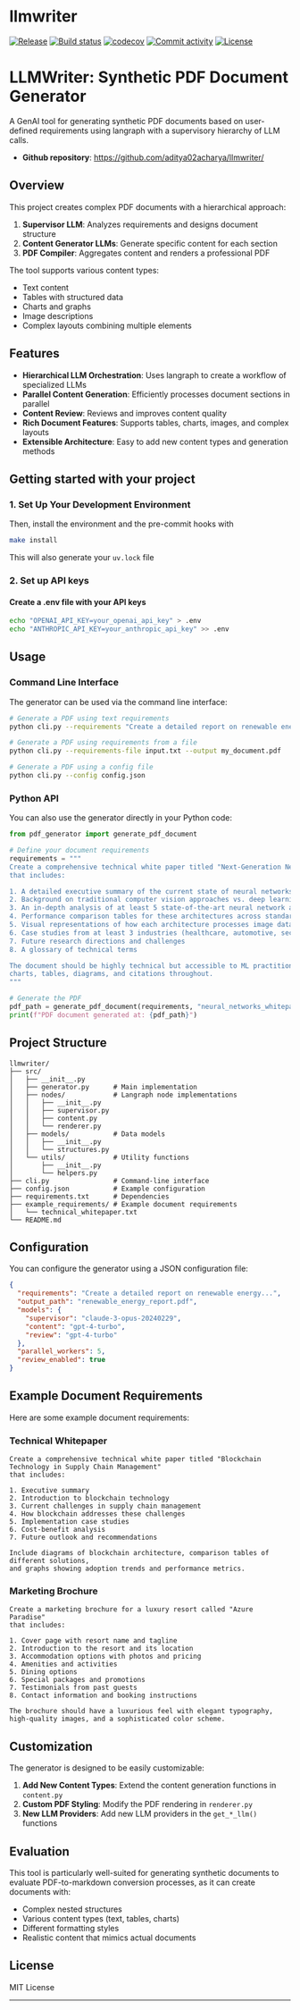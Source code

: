 # llmwriter

[![Release](https://img.shields.io/github/v/release/aditya02acharya/llmwriter)](https://img.shields.io/github/v/release/aditya02acharya/llmwriter)
[![Build status](https://img.shields.io/github/actions/workflow/status/aditya02acharya/llmwriter/main.yml?branch=main)](https://github.com/aditya02acharya/llmwriter/actions/workflows/main.yml?query=branch%3Amain)
[![codecov](https://codecov.io/gh/aditya02acharya/llmwriter/branch/main/graph/badge.svg)](https://codecov.io/gh/aditya02acharya/llmwriter)
[![Commit activity](https://img.shields.io/github/commit-activity/m/aditya02acharya/llmwriter)](https://img.shields.io/github/commit-activity/m/aditya02acharya/llmwriter)
[![License](https://img.shields.io/github/license/aditya02acharya/llmwriter)](https://img.shields.io/github/license/aditya02acharya/llmwriter)

# LLMWriter: Synthetic PDF Document Generator

A GenAI tool for generating synthetic PDF documents based on user-defined requirements using langraph with a supervisory hierarchy of LLM calls.

- **Github repository**: <https://github.com/aditya02acharya/llmwriter/>

## Overview

This project creates complex PDF documents with a hierarchical approach:

1. **Supervisor LLM**: Analyzes requirements and designs document structure
2. **Content Generator LLMs**: Generate specific content for each section
3. **PDF Compiler**: Aggregates content and renders a professional PDF

The tool supports various content types:
- Text content
- Tables with structured data
- Charts and graphs
- Image descriptions
- Complex layouts combining multiple elements

## Features

- **Hierarchical LLM Orchestration**: Uses langraph to create a workflow of specialized LLMs
- **Parallel Content Generation**: Efficiently processes document sections in parallel
- **Content Review**: Reviews and improves content quality
- **Rich Document Features**: Supports tables, charts, images, and complex layouts
- **Extensible Architecture**: Easy to add new content types and generation methods

## Getting started with your project

### 1. Set Up Your Development Environment

Then, install the environment and the pre-commit hooks with

```bash
make install
```

This will also generate your `uv.lock` file

### 2. Set up API keys
#### Create a .env file with your API keys
```bash
echo "OPENAI_API_KEY=your_openai_api_key" > .env
echo "ANTHROPIC_API_KEY=your_anthropic_api_key" >> .env
```

## Usage

### Command Line Interface

The generator can be used via the command line interface:

```bash
# Generate a PDF using text requirements
python cli.py --requirements "Create a detailed report on renewable energy technologies including solar, wind, and hydroelectric power. Include comparison tables and trend charts."

# Generate a PDF using requirements from a file
python cli.py --requirements-file input.txt --output my_document.pdf

# Generate a PDF using a config file
python cli.py --config config.json
```

### Python API

You can also use the generator directly in your Python code:

```python
from pdf_generator import generate_pdf_document

# Define your document requirements
requirements = """
Create a comprehensive technical white paper titled "Next-Generation Neural Networks for Computer Vision"
that includes:

1. A detailed executive summary of the current state of neural networks in computer vision
2. Background on traditional computer vision approaches vs. deep learning
3. An in-depth analysis of at least 5 state-of-the-art neural network architectures for vision tasks
4. Performance comparison tables for these architectures across standard benchmarks
5. Visual representations of how each architecture processes image data
6. Case studies from at least 3 industries (healthcare, automotive, security)
7. Future research directions and challenges
8. A glossary of technical terms

The document should be highly technical but accessible to ML practitioners. Include appropriate
charts, tables, diagrams, and citations throughout.
"""

# Generate the PDF
pdf_path = generate_pdf_document(requirements, "neural_networks_whitepaper.pdf")
print(f"PDF document generated at: {pdf_path}")
```

## Project Structure

```
llmwriter/
├── src/
│   ├── __init__.py
│   ├── generator.py      # Main implementation
│   ├── nodes/            # Langraph node implementations
│   │   ├── __init__.py
│   │   ├── supervisor.py
│   │   ├── content.py
│   │   └── renderer.py
│   ├── models/           # Data models
│   │   ├── __init__.py
│   │   └── structures.py
│   └── utils/            # Utility functions
│       ├── __init__.py
│       └── helpers.py
├── cli.py                # Command-line interface
├── config.json           # Example configuration
├── requirements.txt      # Dependencies
├── example_requirements/ # Example document requirements
│   └── technical_whitepaper.txt
└── README.md
```

## Configuration

You can configure the generator using a JSON configuration file:

```json
{
  "requirements": "Create a detailed report on renewable energy...",
  "output_path": "renewable_energy_report.pdf",
  "models": {
    "supervisor": "claude-3-opus-20240229",
    "content": "gpt-4-turbo",
    "review": "gpt-4-turbo"
  },
  "parallel_workers": 5,
  "review_enabled": true
}
```

## Example Document Requirements

Here are some example document requirements:

### Technical Whitepaper
```
Create a comprehensive technical white paper titled "Blockchain Technology in Supply Chain Management"
that includes:

1. Executive summary
2. Introduction to blockchain technology
3. Current challenges in supply chain management
4. How blockchain addresses these challenges
5. Implementation case studies
6. Cost-benefit analysis
7. Future outlook and recommendations

Include diagrams of blockchain architecture, comparison tables of different solutions,
and graphs showing adoption trends and performance metrics.
```

### Marketing Brochure
```
Create a marketing brochure for a luxury resort called "Azure Paradise"
that includes:

1. Cover page with resort name and tagline
2. Introduction to the resort and its location
3. Accommodation options with photos and pricing
4. Amenities and activities
5. Dining options
6. Special packages and promotions
7. Testimonials from past guests
8. Contact information and booking instructions

The brochure should have a luxurious feel with elegant typography,
high-quality images, and a sophisticated color scheme.
```

## Customization

The generator is designed to be easily customizable:

1. **Add New Content Types**: Extend the content generation functions in `content.py`
2. **Custom PDF Styling**: Modify the PDF rendering in `renderer.py`
3. **New LLM Providers**: Add new LLM providers in the `get_*_llm()` functions

## Evaluation

This tool is particularly well-suited for generating synthetic documents to evaluate PDF-to-markdown conversion processes, as it can create documents with:

- Complex nested structures
- Various content types (text, tables, charts)
- Different formatting styles
- Realistic content that mimics actual documents

## License

MIT License

---
